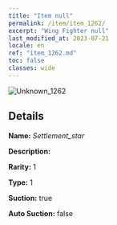 ```yaml
---
title: "Item null"
permalink: /item/item_1262/
excerpt: "Wing Fighter null"
last_modified_at: 2023-07-21
locale: en
ref: "item_1262.md"
toc: false
classes: wide
---
```



 ![Unknown_1262](/images/item/Settlement_star_p.png)



## Details

 **Name:** *Settlement_star* 

 **Description:** 

 **Rarity:** 1 

 **Type:** 1 

 **Suction:** true 

 **Auto Suction:** false 


